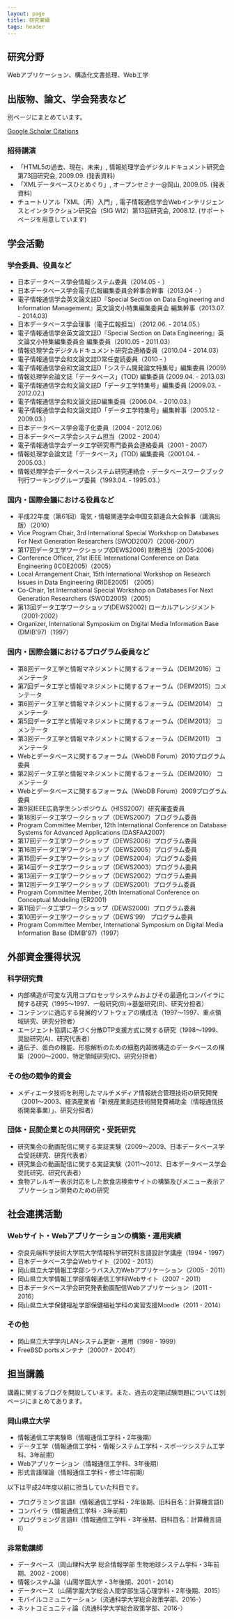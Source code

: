 ```yaml
---
layout: page
title: 研究業績
tags: header
---
```

## 研究分野

Webアプリケーション、構造化文書処理、Web工学

## 出版物、論文、学会発表など

別ページにまとめています。

<p>
  <a href="https://scholar.google.co.jp/citations?user=3gaBqWUAAAAJ&hl=ja" data-proofer-ignore>Google Scholar Citations</a>
</p>

### 招待講演

- 「HTML5の過去、現在、未来」, 情報処理学会デジタルドキュメント研究会第73回研究会, 2009.09. (発表資料)
- 「XMLデータベースひとめぐり」, オープンセミナー@岡山, 2009.05. (発表資料)
- チュートリアル「XML（再）入門」, 電子情報通信学会Webインテリジェンスとインタラクション研究会（SIG WI2）第13回研究会, 2008.12. (サポートページを用意しています)

## 学会活動
### 学会委員、役員など

- 日本データベース学会情報システム委員（2014.05 - ）
- 日本データベース学会電子広報編集委員会幹事会幹事（2013.04 - ）
- 電子情報通信学会英文論文誌D『Special Section on Data Engineering and Information Management』英文論文小特集編集委員会 編集幹事（2013.07. - 2014.03)
- 日本データベース学会理事（電子広報担当）（2012.06. - 2014.05.）
- 電子情報通信学会英文論文誌D『Special Section on Data Engineering』英文論文小特集編集委員会 編集委員（2010.05 - 2011.03）
- 情報処理学会デジタルドキュメント研究会連絡委員（2010.04 - 2014.03）
- 電子情報通信学会和文論文誌D常任査読委員（2010 - ）
- 電子情報通信学会和文論文誌D「システム開発論文特集号」編集委員 (2009)
- 情報処理学会論文誌「データベース」(TOD) 編集委員 (2009.04. - 2013.03)
- 電子情報通信学会和文論文誌D「データ工学特集号」編集委員 (2009.03. - 2012.02.)
- 電子情報通信学会和文論文誌D編集委員（2006.04. - 2010.03.）
- 電子情報通信学会和文論文誌D「データ工学特集号」編集幹事（2005.12 - 2009.03.）
- 日本データベース学会電子化委員（2004 - 2012.06）
- 日本データベース学会システム担当（2002 - 2004）
- 電子情報通信学会データ工学研究専門委員会連絡委員（2001 - 2007）
- 情報処理学会論文誌「データベース」(TOD) 編集委員（2001.04. - 2005.03.）
- 情報処理学会データベースシステム研究連絡会・データベースワークブック刊行ワーキンググループ委員（1993.04. - 1995.03.）

### 国内・国際会議における役員など

- 平成22年度（第61回）電気・情報関連学会中国支部連合大会幹事（講演出版）（2010）
- Vice Program Chair, 3rd International Special Workshop on Databases For Next Generation Researchers (SWOD2007)（2006-2007）
- 第17回データ工学ワークショップ(DEWS2006) 財務担当（2005-2006）
- Conference Officer, 21st IEEE International Conference on Data Engineering (ICDE2005)（2005）
- Local Arrangement Chair, 15th International Workshop on Research Issues in Data Engineering (RIDE2005) （2005）
- Co-Chair, 1st International Special Workshop on Databases For Next Generation Researchers (SWOD2005)（2005）
- 第13回データ工学ワークショップ(DEWS2002) ローカルアレンジメント（2001-2002）
- Organizer, International Symposium on Digital Media Information Base (DMIB'97)（1997）

### 国内・国際会議におけるプログラム委員など

- 第8回データ工学と情報マネジメントに関するフォーラム（DEIM2016）コメンテータ
- 第7回データ工学と情報マネジメントに関するフォーラム（DEIM2015）コメンテータ
- 第6回データ工学と情報マネジメントに関するフォーラム（DEIM2014） コメンテータ
- 第5回データ工学と情報マネジメントに関するフォーラム（DEIM2013） コメンテータ
- 第3回データ工学と情報マネジメントに関するフォーラム（DEIM2011） コメンテータ
- Webとデータベースに関するフォーラム（WebDB Forum）2010プログラム委員
- 第2回データ工学と情報マネジメントに関するフォーラム（DEIM2010） コメンテータ
- Webとデータベースに関するフォーラム（WebDB Forum）2009プログラム委員
- 第9回IEEE広島学生シンポジウム（HISS2007）研究審査委員
- 第18回データ工学ワークショップ（DEWS2007）プログラム委員
- Program Committee Member, 12th International Conference on Database Systems for Advanced Applications (DASFAA2007)
- 第17回データ工学ワークショップ（DEWS2006）プログラム委員
- 第16回データ工学ワークショップ（DEWS2005）プログラム委員
- 第15回データ工学ワークショップ（DEWS2004）プログラム委員
- 第14回データ工学ワークショップ（DEWS2003）プログラム委員
- 第13回データ工学ワークショップ（DEWS2002）プログラム委員
- 第12回データ工学ワークショップ（DEWS2001）プログラム委員
- Program Committee Member, 20th International Conference on Conceptual Modeling (ER2001)
- 第11回データ工学ワークショップ（DEWS2000）プログラム委員
- 第10回データ工学ワークショップ（DEWS'99） プログラム委員
- Program Committee Member, International Symposium on Digital Media Information Base (DMIB'97)（1997）

## 外部資金獲得状況

### 科学研究費

- 内部構造が可変な汎用コプロセッサシステムおよびその最適化コンパイラに関する研究（1995〜1997、一般研究(B)→基盤研究(B)、研究分担者）
- コンテンツに適応する発展的ソフトウェアの構成法（1997〜1997、重点領域研究、研究分担者）
- エージェント協調に基づく分散DTP支援方式に関する研究（1998〜1999、奨励研究(A)、研究代表者）
- 遺伝子、蛋白の機能、形態解析のための細胞内超微構造のデータベースの構築（2000〜2000、特定領域研究(C)、研究分担者）

### その他の競争的資金

- メディエータ技術を利用したマルチメディア情報統合管理技術の研究開発（2001〜2003、経済産業省「新規産業創造技術開発費補助金（情報通信技術開発事業）」、研究分担者）

### 団体・民間企業との共同研究・受託研究

- 研究集会の動画配信に関する実証実験（2009〜2009、日本データベース学会受託研究、研究代表者）
- 研究集会の動画配信に関する実証実験（2011〜2012、日本データベース学会受託研究、研究代表者）
- 食物アレルギー表示対応をした飲食店検索サイトの構築及びメニュー表示アプリケーション開発のための研究

## 社会連携活動

### Webサイト・Webアプリケーションの構築・運用実績

- 奈良先端科学技術大学院大学情報科学研究科言語設計学講座（1994 - 1997）
- 日本データベース学会Webサイト（2002 - 2013）
- 岡山県立大学情報工学部シラバス入力Webアプリケーション（2005 - 2011）
- 岡山県立大学情報工学部情報通信工学科Webサイト（2007 - 2011）
- 日本データベース学会研究発表動画配信Webアプリケーション（2011 - 2016）
- 岡山県立大学保健福祉学部保健福祉学科の実習支援Moodle（2011 - 2014）

### その他

- 岡山県立大学学内LANシステム更新・運用（1998 - 1999）
- FreeBSD portsメンテナ（2000? - 2004?）

## 担当講義

講義に関するブログを開設しています。また、過去の定期試験問題については別ページにまとめてあります。

### 岡山県立大学

- 情報通信工学実験IB（情報通信工学科・2年後期）
- データ工学（情報通信工学科・情報システム工学科・スポーツシステム工学科、3年前期）
- Webアプリケーション（情報通信工学科、3年後期）
- 形式言語理論（情報通信工学科・修士1年前期）

以下は平成24年度以前に担当していた科目です。

- プログラミング言語II（情報通信工学科・2年後期、旧科目名：計算機言語I）
- コンパイラ（情報通信工学科・3年前期）
- プログラミング言語III（情報通信工学科・3年後期、旧科目名：計算機言語II）

### 非常勤講師

- データベース（岡山理科大学 総合情報学部 生物地球システム学科・3年前期、2002 - 2008）
- 情報システム論（山陽学園大学・3年後期、2001 - 2014）
- データベース（山陽学園大学総合人間学部生活心理学科・2年後期、2015）
- モバイルコミュニケーション（流通科学大学総合政策学部、2016-）
- ネットコミュニティ論（流通科学大学総合政策学部、2016-）
